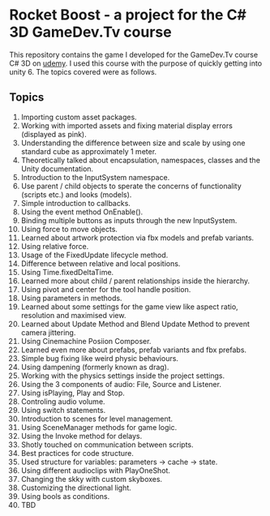 #  Rocket Boost - a project for the C# 3D GameDev.Tv course

This repository contains the game I developed for the GameDev.Tv course C# 3D on [udemy](https://www.udemy.com/course/unitycourse2/). I used this course with the purpose of quickly getting into unity 6. The topics covered were as follows.

## Topics
1. Importing custom asset packages.
2. Working with imported assets and fixing material display errors (displayed as pink).
3. Understanding the difference between size and scale by using one standard cube as approximately 1 meter.
4. Theoretically talked about encapsulation, namespaces, classes and the Unity documentation.
5. Introduction to the InputSystem namespace.
6. Use parent / child objects to sperate the concerns of functionality (scripts etc.) and looks (models). 
7. Simple introduction to callbacks.
8. Using the event method OnEnable().
9. Binding multiple buttons as inputs through the new InputSystem.
10. Using force to move objects.
11. Learned about artwork protection via fbx models and prefab variants.
12. Using relative force.
13. Usage of the FixedUpdate lifecycle method.
14. Difference between relative and local positions.
15. Using Time.fixedDeltaTime.
16. Learned more about child / parent relationships inside the hierarchy.
17. Using pivot and center for the tool handle position.
18. Using parameters in methods.
19. Learned about some settings for the game view like aspect ratio, resolution and maximised view.
20. Learned about Update Method and Blend Update Method to prevent camera jittering.
21. Using Cinemachine Posiion Composer.
22. Learned even more about prefabs, prefab variants and fbx prefabs.
23. Simple bug fixing like weird physic behaviours.
24. Using dampening (formerly known as drag).
25. Working with the physics settings inside the project settings.
26. Using the 3 components of audio: File, Source and Listener.
27. Using isPlaying, Play and Stop.
28. Controling audio volume.
29. Using switch statements.
30. Introduction to scenes for level management.
31. Using SceneManager methods for game logic.
32. Using the Invoke method for delays.
33. Shotly touched on communication between scripts.
34. Best practices for code structure.
35. Used structure for variables: parameters -> cache -> state.
36. Using different audioclips with PlayOneShot.
37. Changing the skky with custom skyboxes.
38. Customizing the directional light.
39. Using bools as conditions.
40. TBD